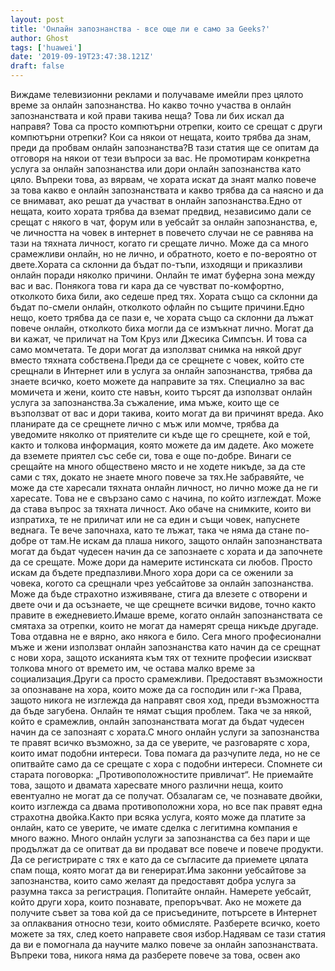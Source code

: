 ```yaml
---
layout: post
title: 'Онлайн запознанства - все още ли е само за Geeks?'
author: Ghost
tags: ['huawei']
date: '2019-09-19T23:47:38.121Z'
draft: false
---
```


Виждаме телевизионни реклами и получаваме имейли през цялото време за онлайн запознанства. Но какво точно участва в онлайн запознанствата и кой прави такива неща? Това ли бих искал да направя? Това са просто компютърни отрепки, които се срещат с други компютърни отрепки? Кои са някои от нещата, които трябва да знам, преди да пробвам онлайн запознанства?В тази статия ще се опитам да отговоря на някои от тези въпроси за вас. Не промотирам конкретна услуга за онлайн запознанства или дори онлайн запознанства като цяло. Въпреки това, аз вярвам, че хората искат да знаят малко повече за това какво е онлайн запознанствата и какво трябва да са наясно и да се внимават, ако решат да участват в онлайн запознанства.Едно от нещата, които хората трябва да вземат предвид, независимо дали се срещат с някого в чат, форум или в уебсайт за онлайн запознанства, е, че личността на човек в интернет в повечето случаи не се равнява на тази на тяхната личност, когато ги срещате лично. Може да са много срамежливи онлайн, но не лично, и обратното, което е по-вероятно от двете.Хората са склонни да бъдат по-тъпи, изходящи и приказливи онлайн поради няколко причини. Онлайн те имат буферна зона между вас и вас. Понякога това ги кара да се чувстват по-комфортно, отколкото биха били, ако седеше пред тях. Хората също са склонни да бъдат по-смели онлайн, отколкото офлайн по същите причини.Едно нещо, което трябва да се пази е, че хората също са склонни да лъжат повече онлайн, отколкото биха могли да се измъкнат лично. Могат да ви кажат, че приличат на Том Круз или Джесика Симпсън. И това са само момчетата. Те дори могат да използват снимка на някой друг вместо тяхната собствена.Преди да се срещнете с човек, който сте срещнали в Интернет или в услуга за онлайн запознанства, трябва да знаете всичко, което можете да направите за тях. Специално за вас момичета и жени, които сте навън, които търсят да използват онлайн услуга за запознанства.За съжаление, има мъже, които ще се възползват от вас и дори такива, които могат да ви причинят вреда. Ако планирате да се срещнете лично с мъж или момче, трябва да уведомите няколко от приятелите си къде ще го срещнете, кой е той, както и толкова информация, която можете да им дадете. Ако можете да вземете приятел със себе си, това е още по-добре. Винаги се срещайте на много обществено място и не ходете никъде, за да сте сами с тях, докато не знаете много повече за тях.Не забравяйте, че може да сте харесали тяхната онлайн личност, но лично може да не ги харесате. Това не е свързано само с начина, по който изглеждат. Може да става въпрос за тяхната личност. Ако обаче на снимките, които ви изпратиха, те не приличат или не са един и същи човек, напуснете веднага. Те вече започнаха, като те лъжат, така че няма да стане по-добре от там.Не искам да плаша никого, защото онлайн запознанствата могат да бъдат чудесен начин да се запознаете с хората и да започнете да се срещате. Може дори да намерите истинската си любов. Просто искам да бъдете предпазливи.Много хора дори са се оженили за човека, когото са срещнали чрез уебсайтове за онлайн запознанства. Може да бъде страхотно изживяване, стига да влезете с отворени и двете очи и да осъзнаете, че ще срещнете всички видове, точно както правите в ежедневието.Имаше време, когато онлайн запознанствата се смятаха за отрепки, които не могат да намерят среща никъде другаде. Това отдавна не е вярно, ако някога е било. Сега много професионални мъже и жени използват онлайн запознанства като начин да се срещнат с нови хора, защото исканията към тях от техните професии изискват толкова много от времето им, че остава малко време за социализация.Други са просто срамежливи. Предоставят възможности за опознаване на хора, които може да са господин или г-жа Права, защото никога не изглежда да направят своя ход, преди възможността да бъде загубена. Онлайн те нямат същия проблем. Така че за някой, който е срамежлив, онлайн запознанствата могат да бъдат чудесен начин да се запознаят с хората.С много онлайн услуги за запознанства те правят всичко възможно, за да се уверите, че разговаряте с хора, които имат подобни интереси. Това помага да разчупите леда, но не се опитвайте само да се срещате с хора с подобни интереси. Спомнете си старата поговорка: „Противоположностите привличат“. Не приемайте това, защото и двамата харесвате много различни неща, които евентуално не могат да се получат. Обзалагам се, че познавате двойки, които изглежда са двама противоположни хора, но все пак правят една страхотна двойка.Както при всяка услуга, която може да платите за онлайн, като се уверите, че имате сделка с легитимна компания е много важно. Много онлайн услуги за запознанства са без пари и ще продължат да се опитват да ви продават все повече и повече продукти. Да се ​​регистрирате с тях е като да се съгласите да приемете цялата спам поща, която могат да ви генерират.Има законни уебсайтове за запознанства, които само желаят да предоставят добра услуга за разумна такса за регистрация. Попитайте онлайн. Намерете уебсайт, който други хора, които познавате, препоръчват. Ако не можете да получите съвет за това кой да се присъедините, потърсете в Интернет за оплаквания относно тези, които обмисляте. Разберете всичко, което можете за тях, след което направете своя избор.Надявам се тази статия да ви е помогнала да научите малко повече за онлайн запознанствата. Въпреки това, никога няма да разберете повече за това, освен ако
